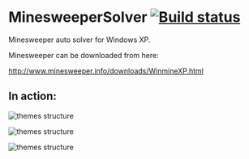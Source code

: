 # MinesweeperSolver [![Build status](https://ci.appveyor.com/api/projects/status/us0q2x1vex9qyk0t?svg=true)](https://ci.appveyor.com/project/skazantsev/minesweepersolver)

Minesweeper auto solver for Windows XP.

Minesweeper can be downloaded from here:

http://www.minesweeper.info/downloads/WinmineXP.html

## In action:

![themes structure](https://raw.github.com/skazantsev/MinesweeperSolver/master/images/solver.png)

![themes structure](https://raw.github.com/skazantsev/MinesweeperSolver/master/images/minesweeper.png)

![themes structure](https://raw.github.com/skazantsev/MinesweeperSolver/master/images/scores.png)
